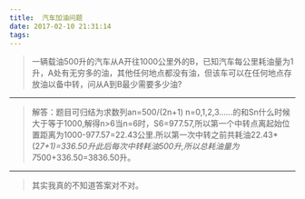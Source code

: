 ```yaml
---
title: 	汽车加油问题
date: 2017-02-10 21:31:14
tags:
---
```

> 一辆载油500升的汽车从A开往1000公里外的B，已知汽车每公里耗油量为1升，A处有无穷多的油，其他任何地点都没有油，但该车可以在任何地点存放油以备中转，问从A到B最少需要多少油?
---
> 解答：题目可归结为求数列an=500/(2n+1)   n=0,1,2,3......的和Sn什么时候大于等于1000,解得n>6当n=6时，S6=977.57,所以第一个中转点离起始位置距离为1000-977.57=22.43公里.所以第一次中转之前共耗油22.43*(2*7+1)=336.50升此后每次中转耗油500升,所以总耗油量为7*500+336.50=3836.50升。
---
> 其实我真的不知道答案对不对。
